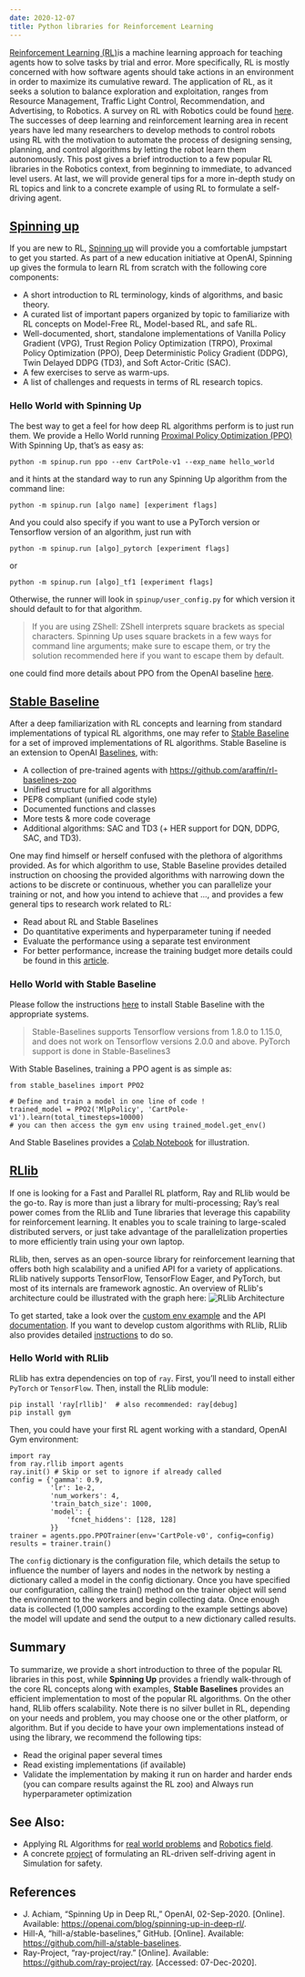 ```yaml
---
date: 2020-12-07
title: Python libraries for Reinforcement Learning
---
```

[Reinforcement Learning (RL)](https://en.wikipedia.org/wiki/Reinforcement_learning)is a machine learning approach for teaching agents how to solve tasks by trial and error. More specifically, RL is mostly concerned with how software agents should take actions in an environment in order to maximize its cumulative reward. The application of RL, as it seeks a solution to balance exploration and exploitation, ranges from Resource Management, Traffic Light Control, Recommendation, and Advertising, to Robotics. A survey on RL with Robotics could be found [here](https://www.ias.informatik.tu-darmstadt.de/uploads/Publications/Kober_IJRR_2013.pdf). The successes of deep learning and reinforcement learning area in recent years have led many researchers to develop methods to control robots using RL with the motivation to automate the process of designing sensing, planning, and control algorithms by letting the robot learn them autonomously. This post gives a brief introduction to a few popular RL libraries in the Robotics context, from beginning to immediate, to advanced level users. At last, we will provide general tips for a more in-depth study on RL topics and link to a concrete example of using RL to formulate a self-driving agent.

## [Spinning up](https://spinningup.openai.com/en/latest/)

If you are new to RL, [Spinning up](https://spinningup.openai.com/en/latest/) will provide you a comfortable jumpstart to get you started. As part of a new education initiative at OpenAI, Spinning up gives the formula to learn RL from scratch with the following core components:
- A short introduction to RL terminology, kinds of algorithms, and basic theory.
- A curated list of important papers organized by topic to familiarize with RL concepts on Model-Free RL, Model-based RL, and safe RL.
- Well-documented, short, standalone implementations of Vanilla Policy Gradient (VPG), Trust Region Policy Optimization (TRPO), Proximal Policy Optimization (PPO), Deep Deterministic Policy Gradient (DDPG), Twin Delayed DDPG (TD3), and Soft Actor-Critic (SAC).
- A few exercises to serve as warm-ups.
- A list of challenges and requests in terms of RL research topics.

### Hello World with Spinning Up

The best way to get a feel for how deep RL algorithms perform is to just run them. We provide a Hello World running [Proximal Policy Optimization (PPO)](https://openai.com/blog/openai-baselines-ppo/#ppo) With Spinning Up, that’s as easy as:
```
python -m spinup.run ppo --env CartPole-v1 --exp_name hello_world
```
and it hints at the standard way to run any Spinning Up algorithm from the command line:
```
python -m spinup.run [algo name] [experiment flags]
```
And you could also specify if you want to use a PyTorch version or Tensorflow version of an algorithm, just run with 
```
python -m spinup.run [algo]_pytorch [experiment flags]
```
or 
```
python -m spinup.run [algo]_tf1 [experiment flags]
```
Otherwise, the runner will look in  `spinup/user_config.py` for which version it should default to for that algorithm.
>If you are using ZShell: ZShell interprets square brackets as special characters. Spinning Up uses square brackets in a few ways for command line arguments; make sure to escape them, or try the solution recommended here if you want to escape them by default.

one could find more details about PPO from the OpenAI baseline [here](https://openai.com/blog/openai-baselines-ppo/).


## [Stable Baseline](https://github.com/hill-a/stable-baselines)

After a deep familiarization with RL concepts and learning from standard implementations of typical RL algorithms, one may refer to [Stable Baseline](https://github.com/hill-a/stable-baselines) for a set of improved implementations of RL algorithms. Stable Baseline is an extension to OpenAI [Baselines](https://github.com/openai/baselines), with:
- A collection of pre-trained agents with <https://github.com/araffin/rl-baselines-zoo>
- Unified structure for all algorithms
- PEP8 compliant (unified code style)
- Documented functions and classes
- More tests & more code coverage
- Additional algorithms: SAC and TD3 (+ HER support for DQN, DDPG, SAC, and TD3).

One may find himself or herself confused with the plethora of algorithms provided. As for which algorithm to use, Stable Baseline provides detailed instruction on choosing the provided algorithms with narrowing down the actions to be discrete or continuous, whether you can parallelize your training or not, and how you intend to achieve that ..., and provides a few general tips to research work related to RL:
- Read about RL and Stable Baselines
- Do quantitative experiments and hyperparameter tuning if needed
- Evaluate the performance using a separate test environment
- For better performance, increase the training budget
more details could be found in this [article](https://stable-baselines.readthedocs.io/en/master/guide/rl_tips.html).

### Hello World with Stable Baseline
Please follow the instructions [here](https://stable-baselines.readthedocs.io/en/master/guide/install.html) to install Stable Baseline with the appropriate systems.

>Stable-Baselines supports Tensorflow versions from 1.8.0 to 1.15.0, and does not work on Tensorflow versions 2.0.0 and above. PyTorch support is done in Stable-Baselines3

With Stable Baselines, training a PPO agent is as simple as:
```
from stable_baselines import PPO2

# Define and train a model in one line of code !
trained_model = PPO2('MlpPolicy', 'CartPole-v1').learn(total_timesteps=10000)
# you can then access the gym env using trained_model.get_env()
```
And Stable Baselines provides a [Colab Notebook](https://colab.research.google.com/github/Stable-Baselines-Team/rl-colab-notebooks/blob/master/stable_baselines_getting_started.ipynb) for illustration.


## [RLlib](https://docs.ray.io/en/master/rllib.html)

If one is looking for a Fast and Parallel RL platform, Ray and RLlib would be the go-to. Ray is more than just a library for multi-processing; Ray’s real power comes from the RLlib and Tune libraries that leverage this capability for reinforcement learning. It enables you to scale training to large-scaled distributed servers, or just take advantage of the parallelization properties to more efficiently train using your own laptop.

RLlib, then, serves as an open-source library for reinforcement learning that offers both high scalability and a unified API for a variety of applications. RLlib natively supports TensorFlow, TensorFlow Eager, and PyTorch, but most of its internals are framework agnostic. An overview of RLlib's architecture could be illustrated with the graph here:
![RLlib Architecture](https://docs.ray.io/en/master/_images/rllib-stack.svg)

To get started, take a look over the [custom env example](https://github.com/ray-project/ray/blob/master/rllib/examples/custom_env.py) and the API [documentation](https://docs.ray.io/en/master/rllib-toc.html). If you want to develop custom algorithms with RLlib, RLlib also provides detailed [instructions](https://docs.ray.io/en/master/rllib-concepts.html) to do so.

### Hello World with RLlib

RLlib has extra dependencies on top of `ray`. First, you’ll need to install either `PyTorch` or `TensorFlow`. Then, install the RLlib module:
```
pip install 'ray[rllib]'  # also recommended: ray[debug]
pip install gym
```
Then, you could have your first RL agent working with a standard, OpenAI Gym environment:
```
import ray
from ray.rllib import agents
ray.init() # Skip or set to ignore if already called
config = {'gamma': 0.9,
          'lr': 1e-2,
          'num_workers': 4,
          'train_batch_size': 1000,
          'model': {
              'fcnet_hiddens': [128, 128]
          }}
trainer = agents.ppo.PPOTrainer(env='CartPole-v0', config=config)
results = trainer.train()
```
The `config` dictionary is the configuration file, which details the setup to influence the number of layers and nodes in the network by nesting a dictionary called a model in the config dictionary. Once you have specified our configuration, calling the train() method on the trainer object will send the environment to the workers and begin collecting data. Once enough data is collected (1,000 samples according to the example settings above) the model will update and send the output to a new dictionary called results.

## Summary
To summarize, we provide a short introduction to three of the popular RL libraries in this post, while **Spinning Up** provides a friendly walk-through of the core RL concepts along with examples, **Stable Baselines** provides an efficient implementation to most of the popular RL algorithms. On the other hand, 
RLlib offers scalability. Note there is no silver bullet in RL, depending on your needs and problem, you may choose one or the other platform, or algorithm. But if you decide to have your own implementations instead of using the library, we recommend the following tips:
- Read the original paper several times
- Read existing implementations (if available)
- Validate the implementation by making it run on harder and harder ends (you can compare results against the RL zoo) and Always run hyperparameter optimization


## See Also:
- Applying RL Algorithms for [real world problems](https://towardsdatascience.com/applications-of-reinforcement-learning-in-real-world-1a94955bcd12) and  [Robotics field](https://towardsdatascience.com/reinforcement-learning-for-real-world-robotics-148c81dbdcff).
- A concrete [project](https://mrsdprojects.ri.cmu.edu/2020teamd/) of formulating an RL-driven self-driving agent in Simulation for safety.

## References
- J. Achiam, “Spinning Up in Deep RL,” OpenAI, 02-Sep-2020. [Online]. Available: https://openai.com/blog/spinning-up-in-deep-rl/.
- Hill-A, “hill-a/stable-baselines,” GitHub. [Online]. Available: https://github.com/hill-a/stable-baselines. 
- Ray-Project, “ray-project/ray.” [Online]. Available: https://github.com/ray-project/ray. [Accessed: 07-Dec-2020]. 
